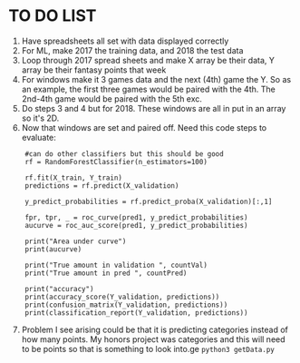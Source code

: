 # TO DO LIST
1. Have spreadsheets all set with data displayed correctly
2. For ML, make 2017 the training data, and 2018 the test data
3. Loop through 2017 spread sheets and make X array be their data, Y array be their fantasy points that week
4. For windows make it 3 games data and the next (4th) game the Y. So as an example, the first three games would be paired with the 4th. The 2nd-4th game would be paired with the 5th exc.
5. Do steps 3 and 4 but for 2018. These windows are all in put in an array so it's 2D.
6. Now that windows are set and paired off. Need this code steps to evaluate:
```
	#can do other classifiers but this should be good
    rf = RandomForestClassifier(n_estimators=100)
    
    rf.fit(X_train, Y_train)
    predictions = rf.predict(X_validation) 
    
    y_predict_probabilities = rf.predict_proba(X_validation)[:,1]
    
    fpr, tpr, _ = roc_curve(pred1, y_predict_probabilities)
    aucurve = roc_auc_score(pred1, y_predict_probabilities)
    
    print("Area under curve")
    print(aucurve)
    
    print("True amount in validation ", countVal)
    print("True amount in pred ", countPred)
    
    print("accuracy")
    print(accuracy_score(Y_validation, predictions))
    print(confusion_matrix(Y_validation, predictions))
    print(classification_report(Y_validation, predictions))
```
7. Problem I see arising could be that it is predicting categories instead of how many points. My honors project was categories and this will need to be points so that is something to look into.ge `python3 getData.py`

